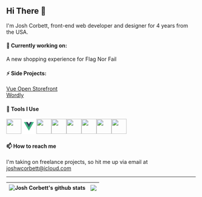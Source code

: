 ## Hi There 👋

I'm Josh Corbett, front-end web developer and designer for 4 years from the USA.

#### 🔭 Currently working on:
A new shopping experience for Flag Nor Fail

#### ⚡ Side Projects:
[Vue Open Storefront](https://github.com/joshwcorbett/vue-open-storefront)<br>
[Wordly](https://wordly.joshcorbett.com)

#### 🔨 Tools I Use
<div style="display:flex;flex-direction:row;flex-wrap:wrap">
  <a href="https://www.typescriptlang.org/"><img width="40px" height="40px" src="https://upload.wikimedia.org/wikipedia/commons/thumb/4/4c/Typescript_logo_2020.svg/1024px-Typescript_logo_2020.svg.png?20210506173343" /></a>
  <a href="https://vuejs.org"><img width="40px" height="40px" src="https://github.com/vuejs/art/blob/master/logo.png?raw=true" /></a>
  <a href="https://nuxtjs.org"><img width="40px" height="40px" src="https://nuxtjs.org/design-kit/colored-logo.png" /></a>
  <a href="https://graphql.org"><img width="40px" height="40px" src="https://graphql.org/img/logo.svg" /></a>
  <a href="https://postcss.org"><img width="40px" height="40px" src="https://postcss.org/assets/postcss.83d93145.svg" /></a>
  <a href="https://tailwindcss.com"><img width="40px" height="40px" src="https://tailwindcss.com/_next/static/media/tailwindcss-mark.79614a5f61617ba49a0891494521226b.svg" /></a>
  <a href="https://figma.com"><img width="40px" height="40px" src="https://cdn.sanity.io/images/599r6htc/localized/46a76c802176eb17b04e12108de7e7e0f3736dc6-1024x1024.png?w=670&h=670&q=75&fit=max&auto=format" /></a>
  <a href="https://git-scm.com/"><img width="40px" height="40px" src="https://git-scm.com/images/logos/downloads/Git-Icon-1788C.png" /></a>
</div>

#### 📫 How to reach me
I'm taking on freelance projects, so hit me up via email at [joshwcorbett@icloud.com](mailto:joshwcorbett@icloud.com)

---

| <img align="center" src="https://github-readme-stats.vercel.app/api?username=joshwcorbett&show_icons=true&include_all_commits=true&hide_border=true&bg_color=1F2937&text_color=EAF0F6&title_color=3B82F5&icon_color=3B82F5" alt="Josh Corbett's github stats" /> | <img align="center" src="https://github-readme-stats.vercel.app/api/top-langs/?username=joshwcorbett&hide_border=true&bg_color=1F2937&text_color=EAF0F6&title_color=3B82F5&icon_color=3B82F5&layout=compact" /> |
| ------------- | ------------- |
